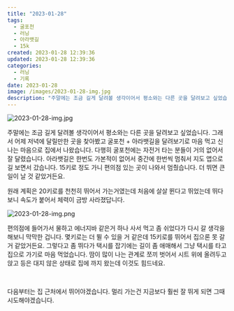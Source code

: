 ```yaml
---
title: "2023-01-28"
tags:
  - 굴포천
  - 러닝
  - 아라뱃길
  - 15k
created: 2023-01-28 12:39:36
updated: 2023-01-28 12:39:36
categories:
  - 러닝
  - 기록
date: 2023-01-28
image: /images/2023-01-28-img.jpg
description: "주말에는 조금 길게 달려볼 생각이어서 평소와는 다른 곳을 달려보고 싶었습니다. 그래서 어제 저녁에 달릴만한 곳을 찾아봤고 굴포천 + 아라뱃길을 달려보기로 마음 먹고 신나는 마음으로 집에서 나왔습니다. 다행히 굴포천에는 자전거 타는 분들이 거의 없어서 잘 달렸습니다. 아라뱃길은 한번도 가"
---
```


![2023-01-28-img.jpg](/images/2023-01-28-img.jpg)
 
 

주말에는 조금 길게 달려볼 생각이어서 평소와는 다른 곳을 달려보고 싶었습니다. 그래서 어제 저녁에 달릴만한 곳을 찾아봤고 굴포천 + 아라뱃길을 달려보기로 마음 먹고 신나는 마음으로 집에서 나왔습니다. 다행히 굴포천에는 자전거 타는 분들이 거의 없어서 잘 달렸습니다. 아라뱃길은 한번도 가본적이 없어서 중간에 한번씩 멈춰서 지도 앱으로 길 보면서 갔습니다. 15키로 정도 가니 편의점 있는 곳이 나와서 멈췄습니다. 더 뛰면 큰일이 날 것 같았거든요.

원래 계획은 20키로를 천천히 뛰어서 가는거였는데 처음에 살살 뛴다고 뛰었는데 뛰다 보니 속도가 붙어서 체력이 금방 사라졌답니다.

 
 ![2023-01-28-img.png](/images/2023-01-28-img.png)
 
 

편의점에 들어가서 물하고 에너지바 같은거 하나 사서 먹고 좀 쉬었다가 다시 갈 생각을 해보니 막막한 겁니다. 몇키로는 더 뛸 수 있을 거 같은데 15키로를 뛰어서 집으론 못 갈거 같았거든요. 그렇다고 좀 뛰다가 택시를 잡기에는 길이 좀 애매해서 그냥 택시를 타고 집으로 가기로 마음 먹었습니다. 땀이 많이 나는 관계로 쪼끼 벗어서 시트 위에 올려두고 앉고 등은 대지 않은 상태로 집에 까지 왔는데 이것도 힘드네요.

 

다음부터는 집 근처에서 뛰어야겠습니다. 멀리 가는건 지금보다 훨씬 잘 뛰게 되면 그때 시도해야겠습니다.
